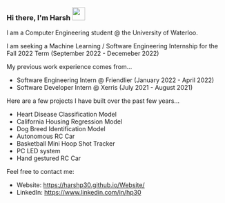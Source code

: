 ### Hi there, I'm Harsh <img src="https://raw.githubusercontent.com/MartinHeinz/MartinHeinz/master/wave.gif" width="30px">

I am a Computer Engineering student @ the University of Waterloo. 

I am seeking a Machine Learning / Software Engineering Internship for the Fall 2022 Term (September 2022 - Decemeber 2022)

My previous work experience comes from...

- Software Engineering Intern @ Friendlier (January 2022 - April 2022)
- Software Developer Intern @ Xerris (July 2021 - August 2021)

Here are a few projects I have built over the past few years... 

- Heart Disease Classification Model
- California Housing Regression Model
- Dog Breed Identification Model
- Autonomous RC Car
- Basketball Mini Hoop Shot Tracker
- PC LED system  
- Hand gestured RC Car 

Feel free to contact me: 

- Website: https://harshp30.github.io/Website/
- LinkedIn: https://www.linkedin.com/in/hp30
